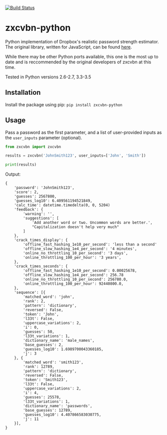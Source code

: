 [![Build Status](https://travis-ci.org/dwolfhub/zxcvbn-python.svg?branch=master)](https://travis-ci.org/dwolfhub/zxcvbn-python)

# zxcvbn-python
Python implementation of Dropbox's realistic password strength estimator. The original library, written for JavaScript, can be found [here](https://github.com/dropbox/zxcvbn).

While there may be other Python ports available, this one is the most up to date and is reccommended by the original developers of zxcvbn at this time.

Tested in Python versions 2.6-2.7, 3.3-3.5

## Installation

Install the package using pip: `pip install zxcvbn-python`

## Usage

Pass a password as the first parameter, and a list of user-provided inputs as the `user_inputs` parameter (optional).

```python
from zxcvbn import zxcvbn

results = zxcvbn('JohnSmith123', user_inputs=['John', 'Smith'])

print(results)
```

Output:

```
{
    'password': 'JohnSmith123', 
    'score': 2, 
    'guesses': 2567800, 
    'guesses_log10': 6.409561194521849, 
    'calc_time': datetime.timedelta(0, 0, 5204)
    'feedback': {
        'warning': '', 
        'suggestions': [
            'Add another word or two. Uncommon words are better.', 
            "Capitalization doesn't help very much"
        ]
    }, 
    'crack_times_display': {
        'offline_fast_hashing_1e10_per_second': 'less than a second'
        'offline_slow_hashing_1e4_per_second': '4 minutes', 
        'online_no_throttling_10_per_second': '3 days', 
        'online_throttling_100_per_hour': '3 years', 
    }, 
    'crack_times_seconds': {
        'offline_fast_hashing_1e10_per_second': 0.00025678, 
        'offline_slow_hashing_1e4_per_second': 256.78
        'online_no_throttling_10_per_second': 256780.0, 
        'online_throttling_100_per_hour': 92440800.0, 
    }, 
    'sequence': [{
        'matched_word': 'john', 
        'rank': 2, 
        'pattern': 'dictionary', 
        'reversed': False, 
        'token': 'John', 
        'l33t': False, 
        'uppercase_variations': 2, 
        'i': 0, 
        'guesses': 50, 
        'l33t_variations': 1, 
        'dictionary_name': 'male_names', 
        'base_guesses': 2, 
        'guesses_log10': 1.6989700043360185, 
        'j': 3
    }, {
        'matched_word': 'smith123', 
        'rank': 12789, 
        'pattern': 'dictionary', 
        'reversed': False, 
        'token': 'Smith123', 
        'l33t': False, 
        'uppercase_variations': 2, 
        'i': 4, 
        'guesses': 25578, 
        'l33t_variations': 1, 
        'dictionary_name': 'passwords', 
        'base_guesses': 12789, 
        'guesses_log10': 4.407866583030775, 
        'j': 11
    }], 
}
```
